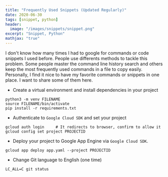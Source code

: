 ```yaml
---
title: "Frequently Used Snippets (Updated Regularly)"
date: 2020-06-30
tags: [snippet, python]
header:
  image: "/images/snippets/snippet.png"
excerpt: "Snippet, Python"
mathjax: "true"
---
```




I don't know how many times I had to google for commands or code snippets I used before. People use differents methods to tackle this problem. Some people master the command line history search and others keep the most frequently used commands in a file to copy easily. Personally, I find it nice to have my favorite commands or snippets in one place. I want to share some of them here. 

- Create a virtual environment and install dependencies in your project
```shell
python3 -m venv FILENAME
source FILENAME/bin/activate
pip install -r requirements.txt
```

- Authenticate to `Google Cloud SDK` and set your project
```shell
gcloud auth login     # It redirects to browser, confirm to allow it
gcloud config set project PROJECTID
```

- Deploy your project to Google App Engine via `Google Cloud SDK`. 
```shell
gcloud app deploy app.yaml --project PROJECTID 
```
- Change Git language to English (one time)
```shell
LC_ALL=C git status
```